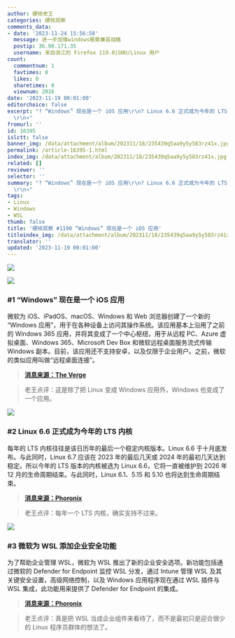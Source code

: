 ```yaml
---
author: 硬核老王
categories: 硬核观察
comments_data:
- date: '2023-11-24 15:56:58'
  message: 进一步加强windows极致兼容战略
  postip: 36.98.171.35
  username: 来自浙江的 Firefox 119.0|GNU/Linux 用户
count:
  commentnum: 1
  favtimes: 0
  likes: 0
  sharetimes: 0
  viewnum: 2016
date: '2023-11-19 00:01:00'
editorchoice: false
excerpt: "? “Windows” 现在是一个 iOS 应用\r\n? Linux 6.6 正式成为今年的 LTS 内核\r\n? 微软为 WSL 添加企业安全功能\r\n»
  \r\n»"
fromurl: ''
id: 16395
islctt: false
banner_img: /data/attachment/album/202311/18/235439q5aa9y5y583rz41x.jpg
permalink: /article-16395-1.html
index_img: /data/attachment/album/202311/18/235439q5aa9y5y583rz41x.jpg
related: []
reviewer: ''
selector: ''
summary: "? “Windows” 现在是一个 iOS 应用\r\n? Linux 6.6 正式成为今年的 LTS 内核\r\n? 微软为 WSL 添加企业安全功能\r\n»
  \r\n»"
tags:
- Linux
- Windows
- WSL
thumb: false
title: '硬核观察 #1190 “Windows” 现在是一个 iOS 应用'
titleindex_img: /data/attachment/album/202311/18/235439q5aa9y5y583rz41x.jpg
translator: ''
updated: '2023-11-19 00:01:00'
---
```


![](/data/attachment/album/202311/18/235439q5aa9y5y583rz41x.jpg)


![](/data/attachment/album/202311/18/235513pjv9ym17yfiffhii.png)


### #1 “Windows” 现在是一个 iOS 应用


微软为 iOS、iPadOS、macOS、Windows 和 Web 浏览器创建了一个新的 “Windows 应用”，用于在各种设备上访问其操作系统。该应用基本上沿用了之前的 Windows 365 应用，并将其变成了一个中心枢纽，用于从远程 PC、Azure 虚拟桌面、Windows 365、Microsoft Dev Box 和微软远程桌面服务流式传输 Windows 副本。目前，该应用还不支持安卓，以及仅限于企业用户。之前，微软的类似应用叫做“远程桌面连接”。



> 
> **[消息来源：The Verge](https://www.theverge.com/2023/11/16/23963568/microsoft-windows-app-ios-ipados-macos-web)**
> 
> 
> 



> 
> 老王点评：这是除了把 Linux 变成 Windows 应用外，Windows 也变成了一个应用。
> 
> 
> 


![](/data/attachment/album/202311/18/235539yiww4ifqqlqwrdwz.png)


### #2 Linux 6.6 正式成为今年的 LTS 内核


每年的 LTS 内核往往是该日历年的最后一个稳定内核版本。Linux 6.6 于十月底发布。与此同时，Linux 6.7 应该在 2023 年的最后几天或 2024 年的最初几天达到稳定。所以今年的 LTS 版本的内核被选为 Linux 6.6，它将一直被维护到 2026 年 12 月的生命周期结束。与此同时，Linux 6.1、5.15 和 5.10 也将达到生命周期结束。



> 
> **[消息来源：Phoronix](https://www.phoronix.com/news/Linux-6.6-Goes-LTS)**
> 
> 
> 



> 
> 老王点评：每年一个 LTS 内核，确实支持不过来。
> 
> 
> 


![](/data/attachment/album/202311/18/235553ku0lcmrlybujv0ex.png)


### #3 微软为 WSL 添加企业安全功能


为了帮助企业管理 WSL，微软为 WSL 推出了新的企业安全选项。新功能包括通过微软的 Defender for Endpoint 监控 WSL 分发，通过 Intune 管理 WSL 及其关键安全设置，高级网络控制，以及 Windows 应用程序现在通过 WSL 插件与 WSL 集成，此功能用来提供了 Defender for Endpoint 的集成。



> 
> **[消息来源：Phoronix](https://www.phoronix.com/news/Microsoft-Security-WSL)**
> 
> 
> 



> 
> 老王点评：真是把 WSL 当成企业组件来看待了，而不是最初只是迎合很少的 Linux 程序员群体的想法了。
> 
> 
>